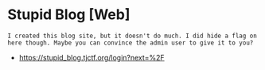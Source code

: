# Stupid Blog [Web]
```
I created this blog site, but it doesn't do much. I did hide a flag on here though. Maybe you can convince the admin user to give it to you?
```
- https://stupid_blog.tjctf.org/login?next=%2F